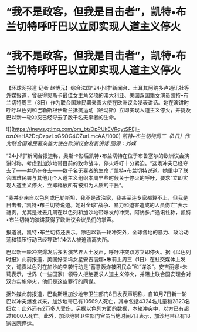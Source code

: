 # “我不是政客，但我是目击者”，凯特•布兰切特呼吁巴以立即实现人道主义停火

# “我不是政客，但我是目击者”，凯特•布兰切特呼吁巴以立即实现人道主义停火

【环球网报道 记者
赵博元】综合法国“24小时”新闻台、土耳其阿纳多卢通讯社等外媒报道，曾获得奥斯卡最佳女主角奖项的澳大利亚、美国双国籍女演员凯特•布兰切特周三（8日）作为联合国难民署亲善大使在欧洲议会发表讲话。她在演讲时呼吁以色列和巴勒斯坦伊斯兰抵抗运动（哈马斯）立即实现人道主义停火，并提及巴以新一轮冲突已经夺去了数千名无辜者的生命。

![](https://inews.gtimg.com/om_bt/OpPUkEVRqytSREji-
ozuXeHA2DqOzpvLoGSOG4OZurLmcAA/1000) _凯特•布兰切特周三（8日）作为联合国难民署亲善大使在欧洲议会发表讲话
图源：外媒_

“24小时”新闻台报道称，奥斯卡影后凯特•布兰切特在位于布鲁塞尔的欧洲议会演讲时称，考虑到加沙地带目前的致命战斗，停火呼吁十分紧迫。“这场冲突已经夺去了——并仍在夺去——数千名无辜者的生命，”凯特•布兰切特说道。她重申了联合国难民署与其他几个人道主义组织本周早些时候关于停火的呼吁，要求“立即实现人道主义停火，立即释放所有被扣为人质的平民”。

“我并非来自以色列或巴勒斯坦，我不是政治家，我甚至连专家都算不上，但我是目击者，”凯特•布兰切特说道。她对全球“战争、暴力和迫害造成的人员伤亡”表示谴责，尤其是过去几周在以色列和加沙地带爆发的冲突。阿纳多卢通讯社称，凯特•布兰切特的演讲获得了欧洲议会议员们的掌声。

报道说，凯特•布兰切特还表示，除巴以新一轮冲突外，全球各地的暴力、政治动荡和镇压行动已经导致1.14亿人被迫流离失所。

巴以新一轮冲突爆发后多名演艺界人士发声，呼吁冲突双方立即停火。据《以色列时报》此前报道，美国好莱坞女星安吉丽娜•朱莉上周三（1日）在社交媒体上发文，谴责以色列在加沙的空袭行动是“蓄意轰炸被困民众”和“谋杀”。安吉丽娜•朱莉表示，世界（一些国家）领导人拒绝要求人道主义停火，并阻止联合国安理会对双方实施停火，他们是这些罪行的同谋。

据外媒此前报道，巴勒斯坦加沙地带卫生部门8日发表声明称，自10月7日新一轮巴以冲突爆发以来，加沙地带已有10569人死亡，其中包括4324名儿童和2823名妇女；此外还有2万多人受伤。另据以色列方面的数据，本轮冲突中，以方已有超过1600人死亡。此外，加沙地带卫生部门官员当地时间7日表示，加沙地带已有18家医院停运。

